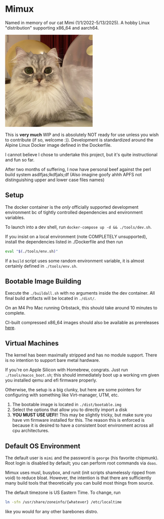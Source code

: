 # Mimux

Named in memory of our cat Mimi (1/1/2022-5/13/2025). A hobby Linux
"distribution" supporting x86_64 and aarch64.

![Mimi](./mimi.jpg)

This is **very much** WIP and is absolutely NOT ready for use unless you wish to
contribute (if so, welcome :)). Development is standardized around the Alpine
Linux Docker image defined in the Dockerfile.

I cannot believe I chose to undertake this project, but it's quite instructional
and fun so far.

After two months of suffering, I now have personal beef against the perl build
system asdlfjas;lkdfjals;df (Also imagine goofy ahhh APFS not distinguishing
upper and lower case files names)

## Setup

The docker container is the *only* officially supported development environment
bc of tightly controlled dependencies and environment variables.

To launch into a dev shell, run `docker-compose up -d && ./tools/dev.sh`.

If you insist on a local environment (note COMPLETELY unsupported), install the
dependencies listed in ./Dockerfile and then run

```sh
eval "$(./tools/env.sh)"
```

If a `build` script uses some random environment variable, it is almost
certainly defined in `./tools/env.sh`.

## Bootable Image Building

Execute the `./buildall.sh` with no arguments inside the dev container.
All final build artifacts will be located in `./dist/`.

On an M4 Pro Mac running Orbstack, this should take around 10 minutes to
complete.

CI-built compressed x86_64 images should also be available as prereleases
[here](https://github.com/junikimm717/lfs/releases/tag/images).

## Virtual Machines

The kernel has been maximally stripped and has no module support. There is no
intention to support bare metal hardware.

If you're on Apple Silicon with Homebrew, congrats. Just run
`./tools/macos_boot.sh`; this should immediately boot up a working vm given you
installed qemu and efi firmware properly.

Otherwise, the setup is a big clunky, but here are some pointers for configuring
with something like Virt-manager, UTM, etc.

1. The bootable image is located in `./dist/bootable.img`
2. Select the options that allow you to directly import a disk
3. **YOU MUST USE UEFI**!! This may be slightly tricky, but make sure you have
   vm firmware installed for this. The reason this is enforced is because it is
   desired to have a consistent boot environment across all cpu architectures.

## Default OS Environment

The default user is `mimi` and the password is `george` (his favorite chipmunk).
Root login is disabled by default; you can perform root commands via `doas`.

Mimux uses musl, busybox, and runit (init scripts shamelessly ripped from void)
to reduce bloat. However, the intention is that there are sufficiently many
build tools that theoretically you can build most things from source.

The default timezone is US Eastern Time. To change, run
```sh
ln -sfn /usr/share/zoneinfo/{whatever} /etc/localtime
```
like you would for any other barebones distro.
